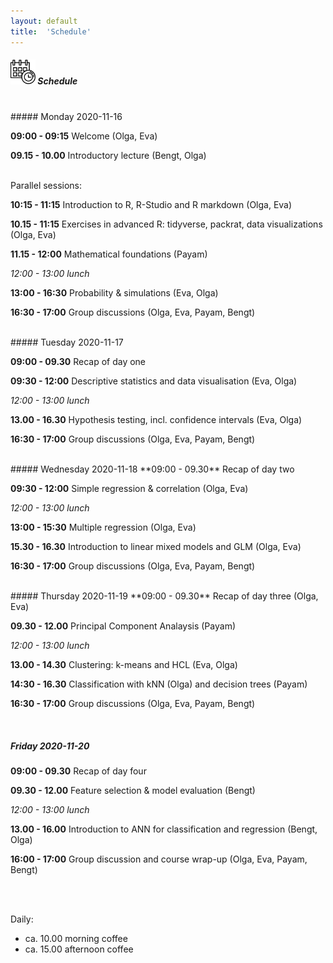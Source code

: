 ```yaml
---
layout: default
title:  'Schedule'
---
```


##### <img border="0" src="icons/schedule-02.svg" width="40" height="40"> Schedule
<br/>
##### Monday 2020-11-16

**09:00 - 09:15** Welcome (Olga, Eva)

**09.15 - 10.00** Introductory lecture (Bengt, Olga)

<br/>
Parallel sessions:

**10:15 - 11:15** Introduction to R, R-Studio and R markdown (Olga, Eva)

**10.15 - 11:15** Exercises in advanced R: tidyverse, packrat, data visualizations (Olga, Eva)



**11.15 - 12:00** Mathematical foundations (Payam)



*12:00 - 13:00 lunch*

**13:00 - 16:30** Probability & simulations (Eva, Olga)

**16:30 - 17:00** Group discussions (Olga, Eva, Payam, Bengt)

<br/>
##### Tuesday 2020-11-17

**09:00 - 09.30** Recap of day one

**09:30 - 12:00** Descriptive statistics and data visualisation (Eva, Olga)

*12:00 - 13:00 lunch*

**13.00 - 16.30** Hypothesis testing, incl. confidence intervals (Eva, Olga)

**16:30 - 17:00** Group discussions (Olga, Eva, Payam, Bengt)

<br/>
##### Wednesday 2020-11-18
**09:00 - 09.30** Recap of day two

**09:30 - 12:00** Simple regression & correlation (Olga, Eva)

*12:00 - 13:00 lunch*

**13:00 - 15:30** Multiple regression (Olga, Eva)

**15.30 - 16.30** Introduction to linear mixed models and GLM (Olga, Eva)

**16:30 - 17:00** Group discussions (Olga, Eva, Payam, Bengt)

<br/>
##### Thursday 2020-11-19
**09:00 - 09.30** Recap of day three (Olga, Eva)

**09.30 - 12.00** Principal Component Analaysis (Payam)

*12:00 - 13:00 lunch*

**13.00 - 14.30** Clustering: k-means and HCL (Eva, Olga)

**14:30 - 16.30** Classification with kNN (Olga) and decision trees (Payam)

**16:30 - 17:00** Group discussions (Olga, Eva, Payam, Bengt)

<br/>

##### Friday 2020-11-20
**09:00 - 09.30** Recap of day four

**09.30 - 12.00** Feature selection & model evaluation (Bengt)

*12:00 - 13:00 lunch*

**13.00 - 16.00** Introduction to ANN for classification and regression (Bengt, Olga)

**16:00 - 17:00** Group discussion and course wrap-up (Olga, Eva, Payam, Bengt)

<br/><br/>

Daily:
- ca. 10.00 morning coffee
- ca. 15.00 afternoon coffee
